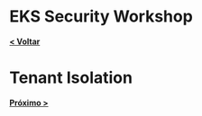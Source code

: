 # EKS Security Workshop

[**< Voltar**](./4-Lab2.md)

# Tenant Isolation

[**Próximo >**](./6-Lab4.md)